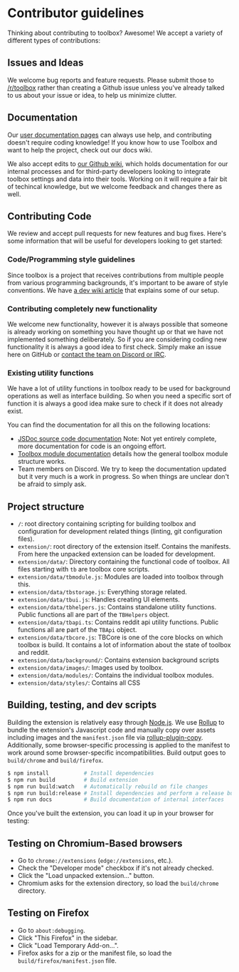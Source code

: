 # Contributor guidelines

Thinking about contributing to toolbox? Awesome! We accept a variety of different types of contributions:

## Issues and Ideas

We welcome bug reports and feature requests. Please submit those to [/r/toolbox](https://www.reddit.com/r/toolbox) rather than creating a Github issue unless you've already talked to us about your issue or idea, to help us minimize clutter.

## Documentation

Our [user documentation pages](https://www.reddit.com/r/toolbox/wiki) can always use help, and contributing doesn't require coding knowledge! If you know how to use Toolbox and want to help the project, check out our docs wiki.

We also accept edits to [our Github wiki](https://github.com/toolbox-team/reddit-moderator-toolbox/wiki), which holds documentation for our internal processes and for third-party developers looking to integrate toolbox settings and data into their tools. Working on it will require a fair bit of techincal knowledge, but we welcome feedback and changes there as well.

## Contributing Code

We review and accept pull requests for new features and bug fixes. Here's some information that will be useful for developers looking to get started:

### Code/Programming style guidelines

Since toolbox is a project that receives contributions from multiple people from various programming backgrounds, it's important to be aware of style conventions. We have [a dev wiki article](https://github.com/toolbox-team/reddit-moderator-toolbox/wiki/Programming-style-guide) that explains some of our setup.

### Contributing completely new functionality

We welcome new functionality, however it is always possible that someone is already working on something you have thought up or that we have not implemented something deliberately. So if you are considering coding new functionality it is always a good idea to first check. Simply make an issue here on GitHub or [contact the team on Discord or IRC](https://github.com/toolbox-team/reddit-moderator-toolbox/wiki/Contacting-the-toolbox-team).

### Existing utility functions

We have a lot of utility functions in toolbox ready to be used for background operations as well as interface building. So when you need a specific sort of function it is always a good idea make sure to check if it does not already exist.

You can find the documentation for all this on the following locations:

- [JSDoc source code documentation](https://toolbox-team.github.io/source-docs/) Note: Not yet entirely complete, more documentation for code is an ongoing effort.
- [Toolbox module documentation](https://github.com/toolbox-team/reddit-moderator-toolbox/wiki/Toolbox-Module-Structure) details how the general toolbox module structure works.
- Team members on Discord. We try to keep the documentation updated but it very much is a work in progress. So when things are unclear don't be afraid to simply ask.

## Project structure

- `/`: root directory containing scripting for building toolbox and configuration for development related things (linting, git configuration files).
- `extension/`: root directory of the extension itself. Contains the manifests. From here the unpacked extension can be loaded for development.
- `extension/data/`: Directory containing the functional code of toolbox. All files starting with `tb` are toolbox core scripts.
- `extension/data/tbmodule.js`: Modules are loaded into toolbox through this.
- `extension/data/tbstorage.js`: Everything storage related.
- `extension/data/tbui.js`: Handles creating UI elements.
- `extension/data/tbhelpers.js`: Contains standalone utility functions. Public functions all are part of the `TBHelpers` object.
- `extension/data/tbapi.ts`: Contains reddit api utility functions. Public functions all are part of the `TBApi` object.
- `extension/data/tbcore.js`: TBCore is one of the core blocks on which toolbox is build. It contains a lot of information about the state of toolbox and reddit.
- `extension/data/background/`: Contains extension background scripts
- `extension/data/images/`: Images used by toolbox.
- `extension/data/modules/`: Contains the individual toolbox modules.
- `extension/data/styles/`: Contains all CSS

## Building, testing, and dev scripts

Building the extension is relatively easy through [Node.js](https://nodejs.org/en/). We use [Rollup](https://www.rollupjs.org/) to bundle the extension's Javascript code and manually copy over assets including images and the `manifest.json` file via [rollup-plugin-copy](https://www.npmjs.com/package/rollup-plugin-copy). Additionally, some browser-specific processing is applied to the manifest to work around some browser-specific incompatibilities. Build output goes to `build/chrome` and `build/firefox`.

```sh
$ npm install           # Install dependencies
$ npm run build         # Build extension
$ npm run build:watch   # Automatically rebuild on file changes
$ npm run build:release # Install dependencies and perform a release build
$ npm run docs          # Build documentation of internal interfaces
```

Once you've built the extension, you can load it up in your browser for testing:

## Testing on Chromium-Based browsers

- Go to `chrome://extensions` (`edge://extensions`, etc.).
- Check the "Developer mode" checkbox if it's not already checked.
- Click the "Load unpacked extension..." button.
- Chromium asks for the extension directory, so load the `build/chrome` directory.

## Testing on Firefox

- Go to `about:debugging`.
- Click "This Firefox" in the sidebar.
- Click "Load Temporary Add-on...".
- Firefox asks for a zip or the manifest file, so load the `build/firefox/manifest.json` file.
